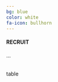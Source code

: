 ```yaml
---
bg: blue
color: white
fa-icon: bullhorn
---
```

#### RECRUIT

<table align="center">
<div id="cp_widget_3fdb9f38-432c-4b38-9d6b-58309b3313f1">...</div>
<script type="text/javascript">
var cpo = []; cpo["_object"] ="cp_widget_3fdb9f38-432c-4b38-9d6b-58309b3313f1"; cpo["_fid"] = "A4CAoSeUfXwb";
var _cpmp = _cpmp || []; _cpmp.push(cpo);
(function() { var cp = document.createElement("script"); cp.type = "text/javascript";
cp.async = true; cp.src = "//www.cincopa.com/media-platform/runtime/libasync.js";
var c = document.getElementsByTagName("script")[0];
c.parentNode.insertBefore(cp, c); })(); 
</script>
</table>
table
